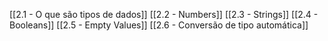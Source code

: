 [[2.1 - O que são tipos de dados]]
[[2.2 - Numbers]]
[[2.3 - Strings]]
[[2.4 - Booleans]]
[[2.5 - Empty Values]]
[[2.6 - Conversão de tipo automática]]